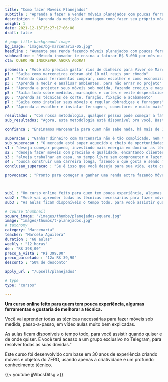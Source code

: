 ```yaml
---
title: "Como fazer Móveis Planejados"
subtitle : "Aprenda a fazer e vender móveis planejados com poucas ferramentas"
description : "Aprenda da medição à montagem como fazer seu próprio móvel sob medida, com qualidade e sem gastar rios de dinheiro"
weight: 1
date: 2021-12-13T15:27:17+06:00
draft: false

# page title background image
bg_image: "images/bg-marcenaria-05.jpg"
headline : "Aumente sua renda fazendo móveis planejados com poucas ferramentas"
subheadline : "Método inovador te ensina a faturar R$ 5.000 por mês ou mais, construindo móveis sob medida com praticidade e economia"
cta: QUERO ME INSCREVER AGORA AGORA!

promessa : "Você não precisa gastar rios de dinheiro para Viver de Marcenaria, sem sair de casa"
p1 : "Saiba como marceneiros cobram até 10 mil reais por cômodo"
p2 : "Entenda quais ferramentas comprar, como escolher e como economizar"
p3 : "Aprenda a medir e analisar ambientes, para não errar no projeto"
p4 : "Aprenda a projetar seus móveis sob medida, fazendo croquis e maquetes"
p5 : "Saiba tudo sobre medidas, marcações e cortes e evite desperdícios"
p6 : "Aprenda as técnicas de corte, furação, fixação e acabamento"
p7 : "Saiba como instalar seus móveis e regular dobradiças e ferragens"
p8 : "Aprenda a escolher e instalar ferragens, conectores e muito mais"

resultados : "Com nossa metodologia, qualquer pessoa pode começar a faturar rápido"
sub_resultados: "Agora, esta metodologia está disponível pra você. Basta ver os resultados de alguns dos nossos alunos:"

confianca : "Ensinamos Marcenaria para quem não sabe nada, há mais de 11 anos"

superacao : "Ganhar dinheiro com marcenaria não é tão complicado, nem tão arriscado quanto você pensa"
sub_superacao : "O mercado está super aquecido e cheio de oportunidades para quem:"
s1 : "deseja começar pequeno, investindo mais energia em dominar as técnicas do que dinheiro em ferramentas"
s2 : "deseja fazer móveis com precisão e qualidade, encantando clientes mesmo com os projetos mais simples"
s3 : "almeja trabalhar em casa, no tempo livre sem comprometer o lazer, ficando perto da família"
s4 : "busca construir uma carreira longa, fazendo o que gosta e sendo muito bem remunerado por isso"
conclusao_superacao : "Se é isso que você deseja para sua vida, este curso é pra você"

provocacao : "Pronto para começar a ganhar uma renda extra fazendo Móveis Planejados?"



sub1 : "Um curso online feito para quem tem pouca experiência, algumas ferramentas e gostaria de melhorar a técnica."
sub2 : "Você vai aprender todas as técnicas necessárias para fazer móveis sob medida, passo-a-passo, em vídeo aulas muito bem explicadas."
sub3 : "As aulas ficam disponíveis o tempo todo, para você assistir quando quiser e de onde quiser. E você terá acesso a um grupo exclusivo no Telegram, para resolver todas as suas dúvidas."

# course thumbnail
square_image: "/images/thumbs/planejados-square.jpg"
image: "images/thumbs/t-planejados.jpg"
# taxonomy
category: "Marcenaria"
teacher: "Marcelo Aguilera"
duration : "68 aulas"
weekly : "12 horas"
de : "R$ 398,00"
preco_a_vista : "R$ 399,00"
preco_parcelado : "12x R$ 39,90"
desconto : "50% de desconto"

apply_url : "/upsell/planejados"

# type
type: "cursos"

---
```


**Um curso online feito para quem tem pouca experiência, algumas ferramentas e gostaria de melhorar a técnica.**

Você vai aprender todas as técnicas necessárias para fazer móveis sob medida, passo-a-passo, em vídeo aulas muito bem explicadas.

As aulas ficam disponíveis o tempo todo, para você assistir quando quiser e de onde quiser. E você terá acesso a um grupo exclusivo no Telegram, para resolver todas as suas dúvidas."

Este curso foi desenvolvido com base em 30 anos de experiência criando móveis e objetos do ZERO, usando apenas a criatividade e um profundo conhecimento técnico.


{{< youtube jjWbcsDitsg >}}
